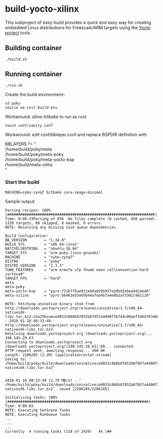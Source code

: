 build-yocto-xilinx
===================

This subproject of easy-build provides a quick and easy way
for creating embedded Linux distributions for Freescale/ARM targets
using the [Yocto project](http://www.yoctoproject.arm) tools.

## Building container

    ./build.sh

## Running container

    ./run.sh

Create the build environment-

    cd poky
    source oe-init-build-env

Workaround: allow bitbake to run as root

    touch conf/sanity.conf

Workaround: edit conf/bblayer.conf and replace BSPDIR definition with

  BBLAYERS ?= " \
    /home/build/poky/meta \
    /home/build/poky/meta-poky \
    /home/build/poky/meta-yocto-bsp \
    /home/build/meta-xilinx \
    "

### Start the build
    MACHINE=zybo-zynq7 bitbake core-image-minimal

Sample output:
```
Parsing recipes: 100% |####################################################################| Time: 0:00:33Parsing of 856 .bb files complete (0 cached, 856 parsed). 1328 targets, 80 skipped, 0 masked, 0 errors.
NOTE: Resolving any missing task queue dependencies

Build Configuration:
BB_VERSION        = "1.34.0"
BUILD_SYS         = "x86_64-linux"
NATIVELSBSTRING   = "ubuntu-16.04"
TARGET_SYS        = "arm-poky-linux-gnueabi"
MACHINE           = "zybo-zynq7"
DISTRO            = "poky"
DISTRO_VERSION    = "2.3.3"
TUNE_FEATURES     = "arm armv7a vfp thumb neon callconvention-hard cortexa9"
TARGET_FPU        = "hard"
meta
meta-poky
meta-yocto-bsp    = "pyro:f21b7f5ae911eb8a0195937a20b92ebea442ab48"
meta-xilinx       = "pyro:b6462e55e65b44afed4b7a4e8b2af3381c961110"

NOTE: Fetching uninative binary shim from http://downloads.yoctoproject.org/releases/uninative/1.7/x86_64-nativesdk-libc.tar.bz2;sha256sum=ed033c868b87852b07957a4400f3b744c00aef5d6470346ea1a59b6d3e03075e
--2018-01-18 08:32:48--  http://downloads.yoctoproject.org/releases/uninative/1.7/x86_64-nativesdk-libc.tar.bz2
Resolving downloads.yoctoproject.org (downloads.yoctoproject.org)... 198.145.29.63
Connecting to downloads.yoctoproject.org (downloads.yoctoproject.org)|198.145.29.63|:80... connected.
HTTP request sent, awaiting response... 200 OK
Length: 2286285 (2.2M) [application/octet-stream]
Saving to: ‘ /home/build/poky/build/downloads/uninative/ed033c868b87852b07957a4400f3b744c00aef5d6470346ea1a59b6d3e03075e/x86_64-nativesdk-libc.tar.bz2’


2018-01-18 08:32:49 (2.79 MB/s) - ‘ /home/build/poky/build/downloads/uninative/ed033c868b87852b07957a4400f3b744c00aef5d6470346ea1a59b6d3e03075e/x86_64-nativesdk-libc.tar.bz2’  saved [2286285/2286285]

Initialising tasks: 100% |#################################################################| Time: 0:00:03
NOTE: Executing SetScene Tasks
NOTE: Executing RunQueue Tasks
...
...
...
Currently  4 running tasks (118 of 2429)   4% |##
```




